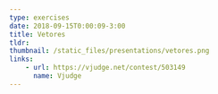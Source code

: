 ```yaml
---
type: exercises
date: 2018-09-15T0:00:09-3:00
title: Vetores
tldr: 
thumbnail: /static_files/presentations/vetores.png
links: 
    - url: https://vjudge.net/contest/503149
      name: Vjudge
---
```

